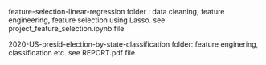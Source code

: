feature-selection-linear-regression folder : data cleaning, feature engineering, feature selection using Lasso. see project_feature_selection.ipynb file

2020-US-presid-election-by-state-classification folder: feature enginering, classification etc. see REPORT.pdf file
